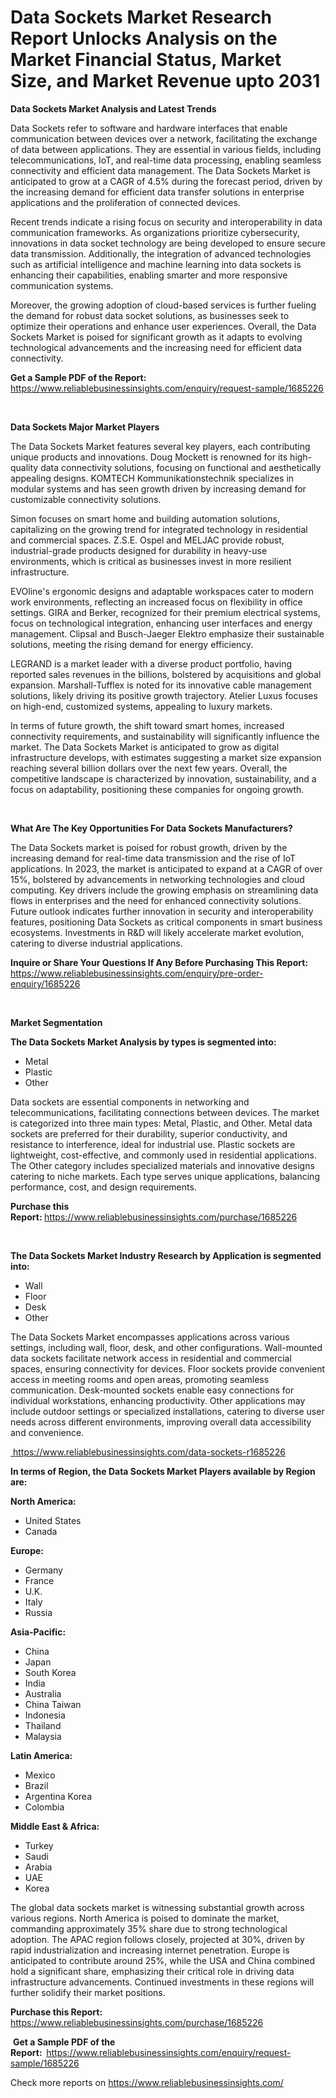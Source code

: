 <p><h1>Data Sockets Market Research Report Unlocks Analysis on the Market Financial Status, Market Size, and Market Revenue upto 2031</h1></p><p><strong>Data Sockets Market Analysis and Latest Trends</strong></p>
<p><p>Data Sockets refer to software and hardware interfaces that enable communication between devices over a network, facilitating the exchange of data between applications. They are essential in various fields, including telecommunications, IoT, and real-time data processing, enabling seamless connectivity and efficient data management. The Data Sockets Market is anticipated to grow at a CAGR of 4.5% during the forecast period, driven by the increasing demand for efficient data transfer solutions in enterprise applications and the proliferation of connected devices.</p><p>Recent trends indicate a rising focus on security and interoperability in data communication frameworks. As organizations prioritize cybersecurity, innovations in data socket technology are being developed to ensure secure data transmission. Additionally, the integration of advanced technologies such as artificial intelligence and machine learning into data sockets is enhancing their capabilities, enabling smarter and more responsive communication systems.</p><p>Moreover, the growing adoption of cloud-based services is further fueling the demand for robust data socket solutions, as businesses seek to optimize their operations and enhance user experiences. Overall, the Data Sockets Market is poised for significant growth as it adapts to evolving technological advancements and the increasing need for efficient data connectivity.</p></p>
<p><strong>Get a Sample PDF of the Report:&nbsp;</strong> <a href="https://www.reliablebusinessinsights.com/enquiry/request-sample/1685226?utm_campaign=84&utm_medium=2&utm_source=Github&utm_content=ia&utm_term=30122024&utm_id=data-sockets">https://www.reliablebusinessinsights.com/enquiry/request-sample/1685226</a></p>
<p>&nbsp;</p>
<p><strong>Data Sockets Major Market Players</strong></p>
<p><p>The Data Sockets Market features several key players, each contributing unique products and innovations. Doug Mockett is renowned for its high-quality data connectivity solutions, focusing on functional and aesthetically appealing designs. KOMTECH Kommunikationstechnik specializes in modular systems and has seen growth driven by increasing demand for customizable connectivity solutions.</p><p>Simon focuses on smart home and building automation solutions, capitalizing on the growing trend for integrated technology in residential and commercial spaces. Z.S.E. Ospel and MELJAC provide robust, industrial-grade products designed for durability in heavy-use environments, which is critical as businesses invest in more resilient infrastructure.</p><p>EVOline's ergonomic designs and adaptable workspaces cater to modern work environments, reflecting an increased focus on flexibility in office settings. GIRA and Berker, recognized for their premium electrical systems, focus on technological integration, enhancing user interfaces and energy management. Clipsal and Busch-Jaeger Elektro emphasize their sustainable solutions, meeting the rising demand for energy efficiency.</p><p>LEGRAND is a market leader with a diverse product portfolio, having reported sales revenues in the billions, bolstered by acquisitions and global expansion. Marshall-Tufflex is noted for its innovative cable management solutions, likely driving its positive growth trajectory. Atelier Luxus focuses on high-end, customized systems, appealing to luxury markets.</p><p>In terms of future growth, the shift toward smart homes, increased connectivity requirements, and sustainability will significantly influence the market. The Data Sockets Market is anticipated to grow as digital infrastructure develops, with estimates suggesting a market size expansion reaching several billion dollars over the next few years. Overall, the competitive landscape is characterized by innovation, sustainability, and a focus on adaptability, positioning these companies for ongoing growth.</p></p>
<p>&nbsp;</p>
<p><strong>What Are The Key Opportunities For Data Sockets Manufacturers?</strong></p>
<p><p>The Data Sockets market is poised for robust growth, driven by the increasing demand for real-time data transmission and the rise of IoT applications. In 2023, the market is anticipated to expand at a CAGR of over 15%, bolstered by advancements in networking technologies and cloud computing. Key drivers include the growing emphasis on streamlining data flows in enterprises and the need for enhanced connectivity solutions. Future outlook indicates further innovation in security and interoperability features, positioning Data Sockets as critical components in smart business ecosystems. Investments in R&D will likely accelerate market evolution, catering to diverse industrial applications.</p></p>
<p><strong>Inquire or Share Your Questions If Any Before Purchasing This Report:</strong> <a href="https://www.reliablebusinessinsights.com/enquiry/pre-order-enquiry/1685226?utm_campaign=84&utm_medium=2&utm_source=Github&utm_content=ia&utm_term=30122024&utm_id=data-sockets">https://www.reliablebusinessinsights.com/enquiry/pre-order-enquiry/1685226</a></p>
<p>&nbsp;</p>
<p><strong>Market Segmentation</strong></p>
<p><strong>The Data Sockets Market Analysis by types is segmented into:</strong></p>
<p><ul><li>Metal</li><li>Plastic</li><li>Other</li></ul></p>
<p><p>Data sockets are essential components in networking and telecommunications, facilitating connections between devices. The market is categorized into three main types: Metal, Plastic, and Other. Metal data sockets are preferred for their durability, superior conductivity, and resistance to interference, ideal for industrial use. Plastic sockets are lightweight, cost-effective, and commonly used in residential applications. The Other category includes specialized materials and innovative designs catering to niche markets. Each type serves unique applications, balancing performance, cost, and design requirements.</p></p>
<p><strong>Purchase this Report:&nbsp;</strong><a href="https://www.reliablebusinessinsights.com/purchase/1685226?utm_campaign=84&utm_medium=2&utm_source=Github&utm_content=ia&utm_term=30122024&utm_id=data-sockets">https://www.reliablebusinessinsights.com/purchase/1685226</a></p>
<p>&nbsp;</p>
<p><strong>The Data Sockets Market Industry Research by Application is segmented into:</strong></p>
<p><ul><li>Wall</li><li>Floor</li><li>Desk</li><li>Other</li></ul></p>
<p><p>The Data Sockets Market encompasses applications across various settings, including wall, floor, desk, and other configurations. Wall-mounted data sockets facilitate network access in residential and commercial spaces, ensuring connectivity for devices. Floor sockets provide convenient access in meeting rooms and open areas, promoting seamless communication. Desk-mounted sockets enable easy connections for individual workstations, enhancing productivity. Other applications may include outdoor settings or specialized installations, catering to diverse user needs across different environments, improving overall data accessibility and convenience.</p></p>
<p><a href="https://www.reliablebusinessinsights.com/data-sockets-r1685226?utm_campaign=84&utm_medium=2&utm_source=Github&utm_content=ia&utm_term=30122024&utm_id=data-sockets">&nbsp;https://www.reliablebusinessinsights.com/data-sockets-r1685226</a></p>
<p><strong>In terms of Region, the Data Sockets Market Players available by Region are:</strong></p>
<p>
    <p> <strong> North America: </strong>
        <ul>
            <li>United States</li>
            <li>Canada</li>
        </ul>
        </p> 
    <p> <strong> Europe: </strong>
        <ul>
            <li>Germany</li>
            <li>France</li>
            <li>U.K.</li>
            <li>Italy</li>
            <li>Russia</li>
        </ul>
        </p> 
    <p> <strong> Asia-Pacific: </strong>
        <ul>
            <li>China</li>
            <li>Japan</li>
            <li>South Korea</li>
            <li>India</li>
            <li>Australia</li>
            <li>China Taiwan</li>
            <li>Indonesia</li>
            <li>Thailand</li>
            <li>Malaysia</li>
        </ul>
        </p> 
    <p> <strong> Latin America: </strong>
        <ul>
            <li>Mexico</li>
            <li>Brazil</li>
            <li>Argentina Korea</li>
            <li>Colombia</li>
        </ul>
        </p> 
    <p> <strong> Middle East & Africa: </strong>
        <ul>
            <li>Turkey</li>
            <li>Saudi</li>
            <li>Arabia</li>
            <li>UAE</li>
            <li>Korea</li>
        </ul>
    </p>
    </p>
<p><p>The global data sockets market is witnessing substantial growth across various regions. North America is poised to dominate the market, commanding approximately 35% share due to strong technological adoption. The APAC region follows closely, projected at 30%, driven by rapid industrialization and increasing internet penetration. Europe is anticipated to contribute around 25%, while the USA and China combined hold a significant share, emphasizing their critical role in driving data infrastructure advancements. Continued investments in these regions will further solidify their market positions.</p></p>
<p><strong>Purchase this Report: </strong><a href="https://www.reliablebusinessinsights.com/purchase/1685226?utm_campaign=84&utm_medium=2&utm_source=Github&utm_content=ia&utm_term=30122024&utm_id=data-sockets">https://www.reliablebusinessinsights.com/purchase/1685226</a></p>
<p>&nbsp;<strong>Get a Sample PDF of the Report:&nbsp;&nbsp;</strong><a href="https://www.reliablebusinessinsights.com/enquiry/request-sample/1685226?utm_campaign=84&utm_medium=2&utm_source=Github&utm_content=ia&utm_term=30122024&utm_id=data-sockets">https://www.reliablebusinessinsights.com/enquiry/request-sample/1685226</a></p>
<p><strong></strong></p>
<p>Check more reports on <a href="https://www.reliablebusinessinsights.com/?utm_campaign=84&utm_medium=2&utm_source=Github&utm_content=ia&utm_term=30122024&utm_id=data-sockets">https://www.reliablebusinessinsights.com/</a></p>